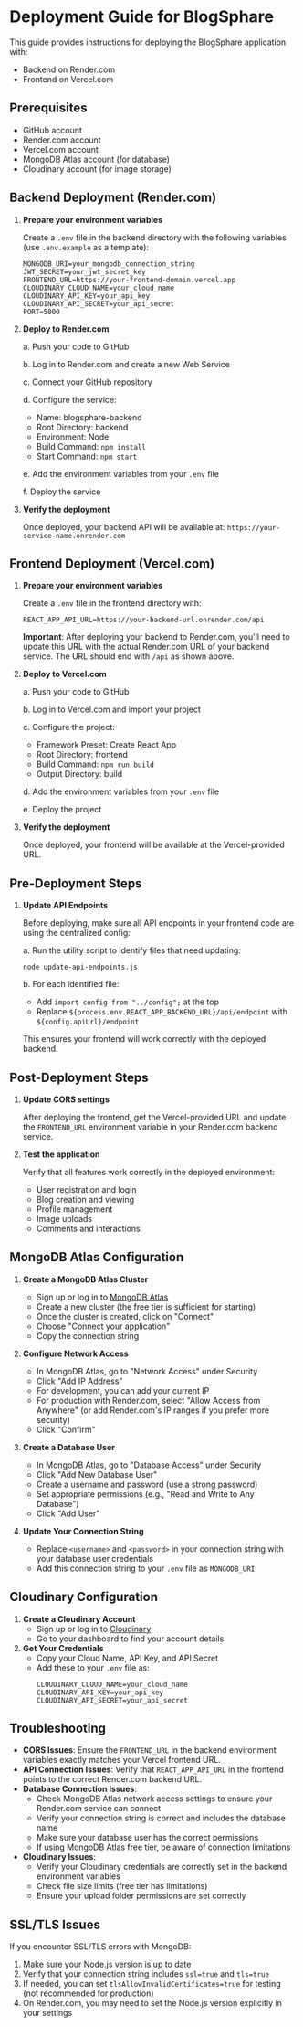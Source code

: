 # Deployment Guide for BlogSphare

This guide provides instructions for deploying the BlogSphare application with:

- Backend on Render.com
- Frontend on Vercel.com

## Prerequisites

- GitHub account
- Render.com account
- Vercel.com account
- MongoDB Atlas account (for database)
- Cloudinary account (for image storage)

## Backend Deployment (Render.com)

1. **Prepare your environment variables**

   Create a `.env` file in the backend directory with the following variables (use `.env.example` as a template):

   ```
   MONGODB_URI=your_mongodb_connection_string
   JWT_SECRET=your_jwt_secret_key
   FRONTEND_URL=https://your-frontend-domain.vercel.app
   CLOUDINARY_CLOUD_NAME=your_cloud_name
   CLOUDINARY_API_KEY=your_api_key
   CLOUDINARY_API_SECRET=your_api_secret
   PORT=5000
   ```

2. **Deploy to Render.com**

   a. Push your code to GitHub

   b. Log in to Render.com and create a new Web Service

   c. Connect your GitHub repository

   d. Configure the service:

   - Name: blogsphare-backend
   - Root Directory: backend
   - Environment: Node
   - Build Command: `npm install`
   - Start Command: `npm start`

   e. Add the environment variables from your `.env` file

   f. Deploy the service

3. **Verify the deployment**

   Once deployed, your backend API will be available at:
   `https://your-service-name.onrender.com`

## Frontend Deployment (Vercel.com)

1. **Prepare your environment variables**

   Create a `.env` file in the frontend directory with:

   ```
   REACT_APP_API_URL=https://your-backend-url.onrender.com/api
   ```

   **Important**: After deploying your backend to Render.com, you'll need to update this URL with the actual Render.com URL of your backend service. The URL should end with `/api` as shown above.

2. **Deploy to Vercel.com**

   a. Push your code to GitHub

   b. Log in to Vercel.com and import your project

   c. Configure the project:

   - Framework Preset: Create React App
   - Root Directory: frontend
   - Build Command: `npm run build`
   - Output Directory: build

   d. Add the environment variables from your `.env` file

   e. Deploy the project

3. **Verify the deployment**

   Once deployed, your frontend will be available at the Vercel-provided URL.

## Pre-Deployment Steps

1. **Update API Endpoints**

   Before deploying, make sure all API endpoints in your frontend code are using the centralized config:

   a. Run the utility script to identify files that need updating:

   ```
   node update-api-endpoints.js
   ```

   b. For each identified file:

   - Add `import config from "../config";` at the top
   - Replace `${process.env.REACT_APP_BACKEND_URL}/api/endpoint` with `${config.apiUrl}/endpoint`

   This ensures your frontend will work correctly with the deployed backend.

## Post-Deployment Steps

1. **Update CORS settings**

   After deploying the frontend, get the Vercel-provided URL and update the `FRONTEND_URL` environment variable in your Render.com backend service.

2. **Test the application**

   Verify that all features work correctly in the deployed environment:

   - User registration and login
   - Blog creation and viewing
   - Profile management
   - Image uploads
   - Comments and interactions

## MongoDB Atlas Configuration

1. **Create a MongoDB Atlas Cluster**

   - Sign up or log in to [MongoDB Atlas](https://www.mongodb.com/cloud/atlas)
   - Create a new cluster (the free tier is sufficient for starting)
   - Once the cluster is created, click on "Connect"
   - Choose "Connect your application"
   - Copy the connection string

2. **Configure Network Access**

   - In MongoDB Atlas, go to "Network Access" under Security
   - Click "Add IP Address"
   - For development, you can add your current IP
   - For production with Render.com, select "Allow Access from Anywhere" (or add Render.com's IP ranges if you prefer more security)
   - Click "Confirm"

3. **Create a Database User**

   - In MongoDB Atlas, go to "Database Access" under Security
   - Click "Add New Database User"
   - Create a username and password (use a strong password)
   - Set appropriate permissions (e.g., "Read and Write to Any Database")
   - Click "Add User"

4. **Update Your Connection String**
   - Replace `<username>` and `<password>` in your connection string with your database user credentials
   - Add this connection string to your `.env` file as `MONGODB_URI`

## Cloudinary Configuration

1. **Create a Cloudinary Account**
   - Sign up or log in to [Cloudinary](https://cloudinary.com/)
   - Go to your dashboard to find your account details
2. **Get Your Credentials**
   - Copy your Cloud Name, API Key, and API Secret
   - Add these to your `.env` file as:
     ```
     CLOUDINARY_CLOUD_NAME=your_cloud_name
     CLOUDINARY_API_KEY=your_api_key
     CLOUDINARY_API_SECRET=your_api_secret
     ```

## Troubleshooting

- **CORS Issues**: Ensure the `FRONTEND_URL` in the backend environment variables exactly matches your Vercel frontend URL.
- **API Connection Issues**: Verify that `REACT_APP_API_URL` in the frontend points to the correct Render.com backend URL.
- **Database Connection Issues**:
  - Check MongoDB Atlas network access settings to ensure your Render.com service can connect
  - Verify your connection string is correct and includes the database name
  - Make sure your database user has the correct permissions
  - If using MongoDB Atlas free tier, be aware of connection limitations
- **Cloudinary Issues**:
  - Verify your Cloudinary credentials are correctly set in the backend environment variables
  - Check file size limits (free tier has limitations)
  - Ensure your upload folder permissions are set correctly

## SSL/TLS Issues

If you encounter SSL/TLS errors with MongoDB:

1. Make sure your Node.js version is up to date
2. Verify that your connection string includes `ssl=true` and `tls=true`
3. If needed, you can set `tlsAllowInvalidCertificates=true` for testing (not recommended for production)
4. On Render.com, you may need to set the Node.js version explicitly in your settings

